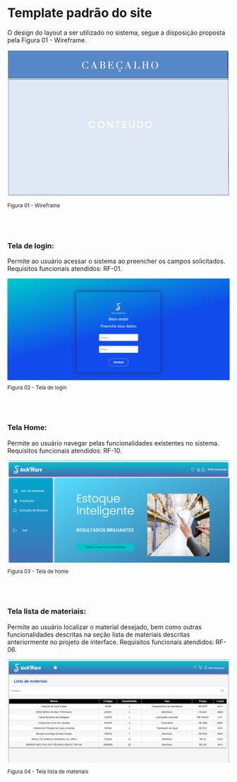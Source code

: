 # Template padrão do site 

 O design do layout a ser utilizado no sistema, segue  a disposição proposta pela Figura 01 - Wireframe.

 ![Exemplo de Wireframe](img/templatesw.png)<sub>  Figura 01 - Wireframe <sub>


<br>
<br>

### Tela de login:

 Permite ao usuário acessar o sistema ao preencher os campos solicitados. Requisitos funcionais atendidos: RF-01.

![Exemplo de Wireframe](img/9-tela-login-proj.PNG) <sub> Figura 02 - Tela de login<sub>


<br>
<br>

### Tela Home:
 Permite ao usuário navegar pelas funcionalidades existentes no sistema.  Requisitos funcionais atendidos: RF-10.

![Exemplo de Wireframe](img/8-tela-home-usuario-proj.PNG)<sub> Figura 03 - Tela de home <sub>


<br>
<br>

### Tela lista de materiais:

 Permite ao usuário localizar o material desejado, bem como outras funcionalidades descritas na seção lista de materiais descritas anteriormente no projeto de interface. Requisitos funcionais atendidos: RF-06.

![Exemplo de Wireframe](img/7-lista-materiais-proj.PNG)<sub> Figura 04 - Tela lista de materiais <sub>

